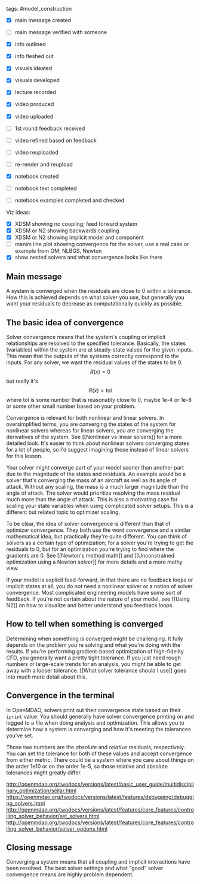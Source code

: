 tags: #model_construction 

- [x] main message created
- [ ] main message verified with someone
- [x] info outlined
- [x] info fleshed out
- [x] visuals ideated
- [x] visuals developed
- [x] lecture recorded
- [x] video produced
- [x] video uploaded
- [ ] 1st round feedback received
- [ ] video refined based on feedback
- [ ] video reuploaded
- [ ] re-render and reupload

- [x] notebook created
- [ ] notebook text completed
- [ ] notebook examples completed and checked

Viz ideas:
- [x] XDSM showing no coupling; feed forward system
- [x] XDSM or N2 showing backwards coupling
- [x] XDSM or N2 showing implicit model and component
- [ ] manim line plot showing convergence for the solver, use a real case or example from OM; NLBGS, Newton
- [x] show nested solvers and what convergence looks like there

## Main message
A system is converged when the residuals are close to 0 within a tolerance. How this is achieved depends on what solver you use, but generally you want your residuals to decrease as computationally quickly as possible.

## The basic idea of convergence
Solver convergence means that the system's coupling or implicit relationships are resolved to the specified tolerance. Basically, the states (variables) within the system are at steady-state values for the given inputs. This mean that the outputs of the systems correctly correspond to the inputs. For any solver, we want the residual values of the states to be 0.
$$ R(x) = 0 $$ but really it's
$$ R(x) < \text{tol} $$
where $\text{tol}$ is some number that is reasonably close to 0, maybe 1e-4 or 1e-8 or some other small number based on your problem.

Convergence is relevant for both nonlinear and linear solvers. In oversimplified terms, you are converging the states of the system for nonlinear solvers whereas for linear solvers, you are converging the derivatives of the system. See [[Nonlinear vs linear solvers]] for a more detailed look. It's easier to think about nonlinear solvers converging states for a lot of people, so I'd suggest imagining those instead of linear solvers for this lesson.

Your solver might converge part of your model sooner than another part due to the magnitude of the states and residuals. An example would be a solver that's converging the mass of an aircraft as well as its angle of attack. Without any scaling, the mass is a much larger magnitude than the angle of attack. The solver would prioritize resolving the mass residual much more than the angle of attack. This is also a motivating case for scaling your state variables when using complicated solver setups. This is a different but related topic to optimizer scaling.

To be clear, the idea of solver convergence is different than that of optimizer convergence. They both use the word convergence and a similar mathematical idea, but practically they're quite different. You can think of solvers as a certain type of optimization; for a solver you're trying to get the residuals to 0, but for an optimization you're trying to find where the gradients are 0. See [[Newton's method math]] and [[Unconstrained optimization using a Newton solver]] for more details and a more mathy view.

If your model is explicit feed-forward, in that there are no feedback loops or implicit states at all, you do not need a nonlinear solver or a notion of solver convergence. Most complicated engineering models have some sort of feedback. If you're not certain about the nature of your model, see [[Using N2]] on how to visualize and better understand you feedback loops.

## How to tell when something is converged
Determining when something is converged might be challenging. It fully depends on the problem you're solving and what you're doing with the results. If you're performing gradient-based optimization of high-fidelity CFD, you generally want a pretty tight tolerance. If you just need rough numbers or large-scale trends for an analysis, you might be able to get away with a looser tolerance. [[What solver tolerance should I use]] goes into much more detail about this.

## Convergence in the terminal
In OpenMDAO, solvers print out their convergence state based on their `iprint` value. You should generally have solver convergence printing on and logged to a file when doing analysis and optimization. This allows you to determine how a system is converging and how it's meeting the tolerances you've set.

Those two numbers are the *absolute* and *relative* residuals, respectively. You can set the tolerance for both of these values and accept convergence from either metric. There could be a system where you care about things on the order 1e10 or on the order 1e-5, so those relative and absolute tolerances might greatly differ.

http://openmdao.org/twodocs/versions/latest/basic_user_guide/multidisciplinary_optimization/sellar.html
https://openmdao.org/twodocs/versions/latest/features/debugging/debugging_solvers.html
http://openmdao.org/twodocs/versions/latest/features/core_features/controlling_solver_behavior/set_solvers.html
http://openmdao.org/twodocs/versions/latest/features/core_features/controlling_solver_behavior/solver_options.html

## Closing message
Converging a system means that all coupling and implicit interactions have been resolved. The best solver settings and what "good" solver convergence means are highly problem dependent.